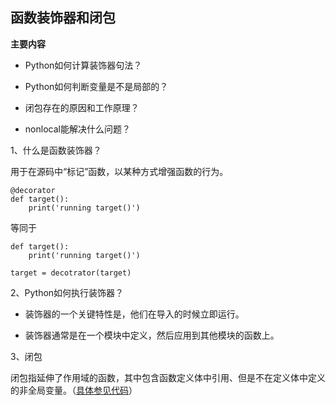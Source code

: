 ## 函数装饰器和闭包

**主要内容**

* Python如何计算装饰器句法？

* Python如何判断变量是不是局部的？

* 闭包存在的原因和工作原理？

* nonlocal能解决什么问题？


1、什么是函数装饰器？

用于在源码中“标记”函数，以某种方式增强函数的行为。

```
@decorator
def target():
    print('running target()')
```

等同于

```
def target():
    print('running target()')

target = decotrator(target)
```

2、Python如何执行装饰器？

* 装饰器的一个关键特性是，他们在导入的时候立即运行。

* 装饰器通常是在一个模块中定义，然后应用到其他模块的函数上。


3、闭包

闭包指延伸了作用域的函数，其中包含函数定义体中引用、但是不在定义体中定义的非全局变量。（[具体参见代码]()）

